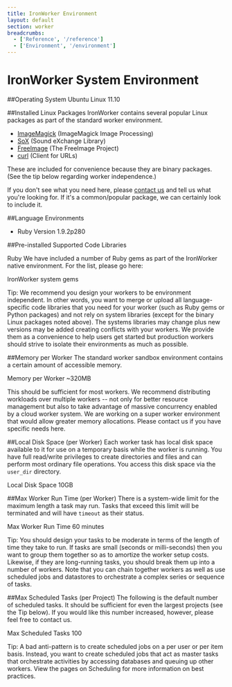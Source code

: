 ```yaml
---
title: IronWorker Environment
layout: default
section: worker
breadcrumbs:
  - ['Reference', '/reference']
  - ['Environment', '/environment']
---
```

# IronWorker System Environment

##Operating System
Ubuntu Linux 11.10

##Installed Linux Packages
IronWorker contains several popular Linux packages as part of the standard worker environment.

* [ImageMagick](http://www.imagemagick.org/) (ImageMagick Image Processing)
* [SoX](http://sox.sourceforge.net/) (Sound eXchange Library)
* [FreeImage](http://freeimage.sourceforge.net/) (The FreeImage Project)
* [curl](http://curl.haxx.se/) (Client for URLs)

These are included for convenience because they are binary packages. (See the tip below regarding worker independence.) 

If you don't see what you need here, please [contact us](http://support.iron.io/customer/portal/emails/new) and tell us what you're looking for. If it's a common/popular package, we can certainly look to include it.

##Language Environments

* Ruby Version 1.9.2p280

##Pre-installed Supported Code Libraries

Ruby
We have included a number of Ruby gems as part of the IronWorker native environment. For the list, please go here:

   IronWorker system gems

Tip:
We recommend you design your workers to be environment independent. In other words, you want to merge or upload  all language-specific code libraries that you need for your worker  (such as Ruby gems or Python packages) and not rely on system libraries (except for the binary Linux packages noted above). The systems libraries may change plus new versions may be added creating conflicts with your workers. We provide them as a convenience to help users get started but production workers should strive to isolate their environments as much as possible.

##Memory per Worker
The standard worker sandbox environment contains a certain amount of accessible memory.

Memory per Worker
~320MB 

This should be sufficient for most workers. We recommend distributing workloads over multiple workers -- not only for better resource management but also to take advantage of massive concurrency enabled by a cloud worker system. We are working on a super worker environment that would allow greater memory allocations. Please contact us if you have specific needs here.

##Local Disk Space (per Worker)
Each worker task has local disk space available to it for use on a temporary basis while the worker is running. You have full read/write privileges to create directories and files and can perform most ordinary file operations. You access this disk space via the `user_dir` directory.

Local Disk Space
10GB


##Max Worker Run Time (per Worker)
There is a system-wide limit for the maximum length a task may run. Tasks that exceed this limit will be terminated and will have `timeout` as their status. 

Max Worker Run Time
60 minutes

Tip: You should design your tasks to be moderate in terms of the length of time they take to run. If tasks are small (seconds or milli-seconds) then you want to group them together so as to amortize the worker setup costs. Likewise, if they are long-running tasks, you should break them up into a number of workers. Note that you can chain together workers as well as use scheduled jobs and datastores to orchestrate a complex series or sequence of tasks.

##Max Scheduled Tasks (per Project)
The following is the default number of scheduled tasks. It should be sufficient for even the largest projects (see the Tip below). If you would like this number increased, however, please feel free to contact us.

Max Scheduled Tasks
100

Tip: A bad anti-pattern is to create scheduled jobs on a per user or per item basis. Instead, you want to create scheduled jobs that act as master tasks that orchestrate activities by accessing databases and queuing up other workers. View the pages on Scheduling for more information on best practices.
